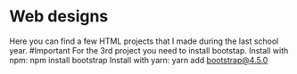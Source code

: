 # Web designs
 Here you can find a few HTML projects that I made during the last school year.
#Important
For the 3rd project you need to install bootstap.
Install with npm: npm install bootstrap
Install with yarn: yarn add bootstrap@4.5.0


